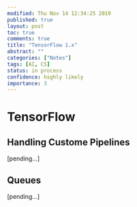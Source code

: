 ```yaml
---
modified: Thu Nov 14 12:34:25 2019
published: true
layout: post
toc: true
comments: true
title: "TensorFlow 1.x"
abstract: ""
categories: ["Notes"]
tags: [AI, CS]
status: in process
confidence: highly likely
importance: 3
---
```


# TensorFlow

## Handling Custome Pipelines

[pending...]

## Queues

[pending...]




